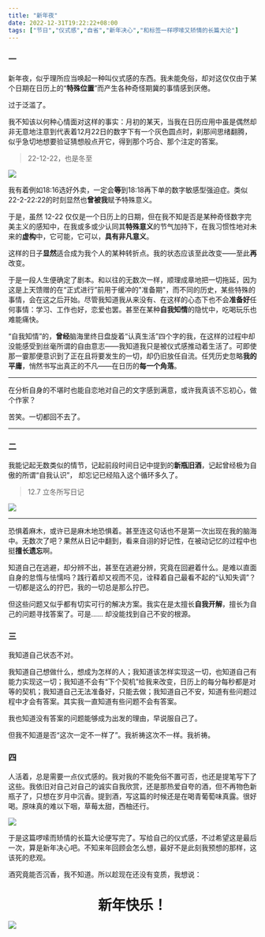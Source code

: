 ```yaml
---
title: "新年夜"
date: 2022-12-31T19:22:22+08:00
tags: ["节日","仪式感","自省","新年决心","和标签一样啰嗦又矫情的长篇大论"]
---
```


### 一

新年夜，似乎理所应当唤起一种叫仪式感的东西。我未能免俗，却对这仅仅由于某个日期在日历上的“**特殊位置**”而产生各种奇怪期冀的事情感到厌倦。

过于泛滥了。

我不知该以何种心情面对这样的事实：月初的某天，当我在日历应用中虽是偶然却非无意地注意到代表着12月22日的数字下有一个灰色圆点时，刹那间思绪翻腾，似乎急切地想要验证猜想般点开它，得到那个巧合、那个注定的答案。

>22-12-22，也是冬至 

![](https://cdn.jsdelivr.net/gh/AlexLiu2022/resources/img/IOS-calendars.jpg)

我有着例如18:16选好外卖，一定会**等**到18:18再下单的数字敏感型强迫症。类似22-2-22:22的时刻显然也**曾被我**赋予特殊意义。

于是，虽然 12-22 仅仅是一个日历上的日期，但在我不知是否是某种奇怪数字完美主义的感知中，在我或多或少认同其**特殊意义**的节气加持下，在我习惯性地对未来的**虚构**中，它可能，它可以，**具有非凡意义**。

这样的日子**显然**适合成为我个人的某种转折点。我的状态应该至此改变——至此**再**改变。

于是一段人生便确定了剧本。和以往的无数次一样，顺理成章地把一切拖延，因为这是上天馈赠的在“正式进行”前用于缓冲的"准备期"，而不同的历史，某些特殊的事情，会在这之后开始。尽管我知道我从来没有、在这样的心态下也不会**准备好**任何事情：学习、工作也好，恋爱也罢。甚至在某种**自我知情**的隐忧中，吃喝玩乐也难能痛快。

“自我知情”的，**曾经**脑海里终日盘旋着“认真生活”四个字的我，在这样的过程中却没能感受到丝毫所谓的自由意志——我知道我只是被仪式感推动着生活了。可即使那一霎那便意识到了正在且将要发生的一切，却仍旧放任自流。任凭历史忽略**我的平庸**，悄然书写出真正的不凡——在日历的**每一个角落**。

---

在分析自身的不堪时也能自恋地对自己的文字感到满意，或许我真该不忘初心，做个作家？

苦笑。一切都回不去了。

---

### 二

我能记起无数类似的情节，记起前段时间日记中提到的**新瓶旧酒**，记起曾经极为自傲的所谓“自我认识”， 却忘记已经陷入这个循环多久了。

>12.7 立冬所写日记

![](https://cdn.jsdelivr.net/gh/AlexLiu2022/resources/img/diary-on-22-12-7.png)


---

恐惧着麻木，或许已是麻木地恐惧着。甚至连这句话也不是第一次出现在我的脑海中。无数次了吧？果然从日记中翻到，看来自诩的好记性，在被动记忆的过程中也挺**擅长遗忘**啊。


知道自己在逃避，却分辨不出，甚至在逃避分辨，究竟在回避着什么。是难以直面自身的怠惰与怯懦吗？践行着却又视而不见，诠释着自己最看不起的“认知失调”？ 一切都是这么的拧巴，我的一切总是那么拧巴。

但这些问题又似乎都有切实可行的解决方案。我实在是太擅长**自我开解**，擅长为自己的问题寻找答案了。可是...... 却没能找到自己不安的根源。

### 三

我知道自己状态不对。

我知道自己想做什么，想成为怎样的人；我知道该怎样实现这一切，也知道自己有能力实现这一切；我知道不会有“下个契机”给我来改变，日历上的每分每秒都是对等的契机；我知道自己无法准备好，只能去做；我知道自己不安，知道有些问题过程中才会有答案。其实我一直知道有些问题不会有答案。

我也知道没有答案的问题能够成为出发的理由，早说服自己了。

但我不知道是否“这次一定不一样了”。我祈祷这次不一样。我祈祷。

### 四

人活着，总是需要一点仪式感的。我对我的不能免俗不置可否，也还是提笔写下了这些。我依旧对自己对自己的诚实自我欣赏，还是那热爱自夸的酒，但不再物色新瓶子了，只想在岁月中沉香。提到酒，写这篇的时候还是在喝青葡萄味真露。很好喝。原味真的难以下咽，草莓太甜，西柚还行。

![](https://cdn.jsdelivr.net/gh/AlexLiu2022/resources/img/jinro.jpeg)


于是这篇啰嗦而矫情的长篇大论便写完了。写给自己的仪式感，不过希望这是最后一次，算是新年决心吧。不知来年回顾会怎么想，最好不是此刻我预想的那样，这该死的悲观。

酒究竟能否沉香，我不知道。所以趁现在还没有变质，我想说：
<br><br>
<center><strong><span style = "font-size: 2em">
新年快乐！
</span></strong></center>


![](https://cdn.jsdelivr.net/gh/AlexLiu2022/resources/img/fireworks.JPG)
